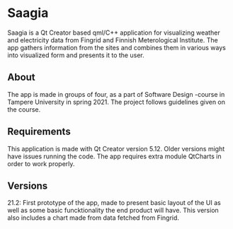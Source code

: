 # Saagia

Saagia is a Qt Creator based qml/C++ application for visualizing weather and electricity data from Fingrid and Finnish Meterological Institute. The app gathers information from the sites and combines them in various ways into visualized form and presents it to the user. 
## About

The app is made in groups of four, as a part of Software Design -course in Tampere University in  spring 2021. The project follows guidelines given on the course.

## Requirements

This application is made with Qt Creator version 5.12. Older versions might have issues running the code. The app requires extra module QtCharts in order to work properly.

## Versions
21.2: First prototype of the app, made to present basic layout of the UI as well as some basic funcktionality the end product will have. This version also includes a chart made from data fetched from Fingrid.

 
